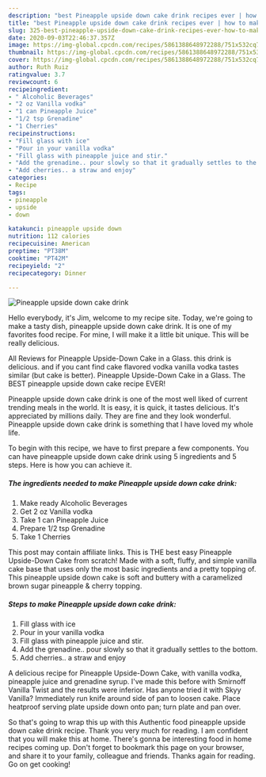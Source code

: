 ```yaml
---
description: "best Pineapple upside down cake drink recipes ever | how to make good Pineapple upside down cake drink"
title: "best Pineapple upside down cake drink recipes ever | how to make good Pineapple upside down cake drink"
slug: 325-best-pineapple-upside-down-cake-drink-recipes-ever-how-to-make-good-pineapple-upside-down-cake-drink
date: 2020-09-03T22:46:37.357Z
image: https://img-global.cpcdn.com/recipes/5861388648972288/751x532cq70/pineapple-upside-down-cake-drink-recipe-main-photo.jpg
thumbnail: https://img-global.cpcdn.com/recipes/5861388648972288/751x532cq70/pineapple-upside-down-cake-drink-recipe-main-photo.jpg
cover: https://img-global.cpcdn.com/recipes/5861388648972288/751x532cq70/pineapple-upside-down-cake-drink-recipe-main-photo.jpg
author: Ruth Ruiz
ratingvalue: 3.7
reviewcount: 6
recipeingredient:
- " Alcoholic Beverages"
- "2 oz Vanilla vodka"
- "1 can Pineapple Juice"
- "1/2 tsp Grenadine"
- "1 Cherries"
recipeinstructions:
- "Fill glass with ice"
- "Pour in your vanilla vodka"
- "Fill glass with pineapple juice and stir."
- "Add the grenadine.. pour slowly so that it gradually settles to the bottom."
- "Add cherries.. a straw and enjoy"
categories:
- Recipe
tags:
- pineapple
- upside
- down

katakunci: pineapple upside down 
nutrition: 112 calories
recipecuisine: American
preptime: "PT38M"
cooktime: "PT42M"
recipeyield: "2"
recipecategory: Dinner

---
```



![Pineapple upside down cake drink](https://img-global.cpcdn.com/recipes/5861388648972288/751x532cq70/pineapple-upside-down-cake-drink-recipe-main-photo.jpg)

Hello everybody, it's Jim, welcome to my recipe site. Today, we're going to make a tasty dish, pineapple upside down cake drink. It is one of my favorites food recipe. For mine, I will make it a little bit unique. This will be really delicious.

All Reviews for Pineapple Upside-Down Cake in a Glass. this drink is delicious. and if you cant find cake flavored vodka vanilla vodka tastes similar (but cake is better). Pineapple Upside-Down Cake in a Glass. The BEST pineapple upside down cake recipe EVER!

Pineapple upside down cake drink is one of the most well liked of current trending meals in the world. It is easy, it is quick, it tastes delicious. It's appreciated by millions daily. They are fine and they look wonderful. Pineapple upside down cake drink is something that I have loved my whole life.


To begin with this recipe, we have to first prepare a few components. You can have pineapple upside down cake drink using 5 ingredients and 5 steps. Here is how you can achieve it.

<!--inarticleads1-->

##### The ingredients needed to make Pineapple upside down cake drink:

1. Make ready  Alcoholic Beverages
1. Get 2 oz Vanilla vodka
1. Take 1 can Pineapple Juice
1. Prepare 1/2 tsp Grenadine
1. Take 1 Cherries


This post may contain affiliate links. This is THE best easy Pineapple Upside-Down Cake from scratch! Made with a soft, fluffy, and simple vanilla cake base that uses only the most basic ingredients and a pretty topping of. This pineapple upside down cake is soft and buttery with a caramelized brown sugar pineapple &amp; cherry topping. 

<!--inarticleads2-->

##### Steps to make Pineapple upside down cake drink:

1. Fill glass with ice
1. Pour in your vanilla vodka
1. Fill glass with pineapple juice and stir.
1. Add the grenadine.. pour slowly so that it gradually settles to the bottom.
1. Add cherries.. a straw and enjoy


A delicious recipe for Pineapple Upside-Down Cake, with vanilla vodka, pineapple juice and grenadine syrup. I&#39;ve made this before with Smirnoff Vanilla Twist and the results were inferior. Has anyone tried it with Skyy Vanilla? Immediately run knife around side of pan to loosen cake. Place heatproof serving plate upside down onto pan; turn plate and pan over. 

So that's going to wrap this up with this Authentic food pineapple upside down cake drink recipe. Thank you very much for reading. I am confident that you will make this at home. There's gonna be interesting food in home recipes coming up. Don't forget to bookmark this page on your browser, and share it to your family, colleague and friends. Thanks again for reading. Go on get cooking!
